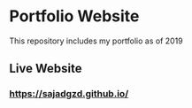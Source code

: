 # Portfolio Website
This repository includes my portfolio as of 2019

##  Live Website

### https://sajadgzd.github.io/
